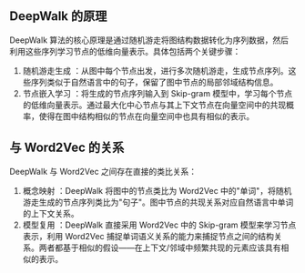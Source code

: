 ## DeepWalk 的原理

DeepWalk 算法的核心原理是通过随机游走将图结构数据转化为序列数据，然后利用这些序列学习节点的低维向量表示。具体包括两个关键步骤：

1. 随机游走生成 ：从图中每个节点出发，进行多次随机游走，生成节点序列。这些序列类似于自然语言中的句子，保留了图中节点的局部邻域结构信息。
2. 节点嵌入学习 ：将生成的节点序列输入到 Skip-gram 模型中，学习每个节点的低维向量表示。通过最大化中心节点与其上下文节点在向量空间中的共现概率，使得在图中结构相似的节点在向量空间中也具有相似的表示。

## 与 Word2Vec 的关系

DeepWalk 与 Word2Vec 之间存在直接的类比关系：

1. 概念映射 ：DeepWalk 将图中的节点类比为 Word2Vec 中的"单词"，将随机游走生成的节点序列类比为"句子"。图中节点的共现关系对应自然语言中单词的上下文关系。
2. 模型复用 ：DeepWalk 直接采用 Word2Vec 中的 Skip-gram 模型来学习节点表示，利用 Word2Vec 捕捉单词语义关系的能力来捕捉节点之间的结构关系。两者都基于相似的假设——在上下文/邻域中频繁共现的元素应该具有相似的表示。
